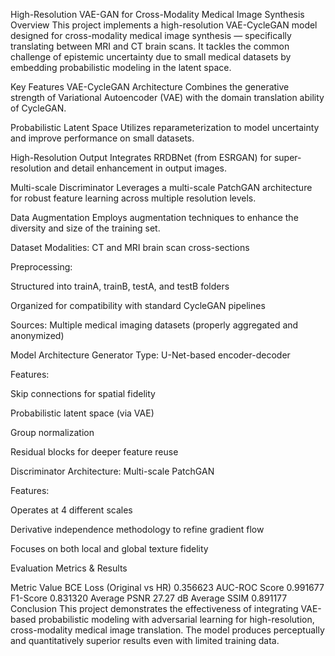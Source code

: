 High-Resolution VAE-GAN for Cross-Modality Medical Image Synthesis
Overview
This project implements a high-resolution VAE-CycleGAN model designed for cross-modality medical image synthesis — specifically translating between MRI and CT brain scans. It tackles the common challenge of epistemic uncertainty due to small medical datasets by embedding probabilistic modeling in the latent space.

Key Features
VAE-CycleGAN Architecture
Combines the generative strength of Variational Autoencoder (VAE) with the domain translation ability of CycleGAN.

Probabilistic Latent Space
Utilizes reparameterization to model uncertainty and improve performance on small datasets.

High-Resolution Output
Integrates RRDBNet (from ESRGAN) for super-resolution and detail enhancement in output images.

Multi-scale Discriminator
Leverages a multi-scale PatchGAN architecture for robust feature learning across multiple resolution levels.

Data Augmentation
Employs augmentation techniques to enhance the diversity and size of the training set.

Dataset
Modalities: CT and MRI brain scan cross-sections

Preprocessing:

Structured into trainA, trainB, testA, and testB folders

Organized for compatibility with standard CycleGAN pipelines

Sources: Multiple medical imaging datasets (properly aggregated and anonymized)

Model Architecture
Generator
Type: U-Net-based encoder-decoder

Features:

Skip connections for spatial fidelity

Probabilistic latent space (via VAE)

Group normalization

Residual blocks for deeper feature reuse

Discriminator
Architecture: Multi-scale PatchGAN

Features:

Operates at 4 different scales

Derivative independence methodology to refine gradient flow

Focuses on both local and global texture fidelity

Evaluation Metrics & Results

Metric	Value
BCE Loss (Original vs HR)	0.356623
AUC-ROC Score	0.991677
F1-Score	0.831320
Average PSNR	27.27 dB
Average SSIM	0.891177
Conclusion
This project demonstrates the effectiveness of integrating VAE-based probabilistic modeling with adversarial learning for high-resolution, cross-modality medical image translation. The model produces perceptually and quantitatively superior results even with limited training data.
